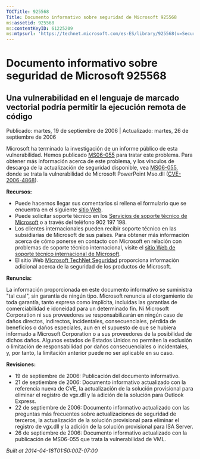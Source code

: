 ```yaml
---
TOCTitle: 925568
Title: Documento informativo sobre seguridad de Microsoft 925568
ms:assetid: 925568
ms:contentKeyID: 61225209
ms:mtpsurl: 'https://technet.microsoft.com/es-ES/library/925568(v=Security.10)'
---
```


Documento informativo sobre seguridad de Microsoft 925568
=========================================================

Una vulnerabilidad en el lenguaje de marcado vectorial podría permitir la ejecución remota de código
----------------------------------------------------------------------------------------------------

Publicado: martes, 19 de septiembre de 2006 | Actualizado: martes, 26 de septiembre de 2006

Microsoft ha terminado la investigación de un informe público de esta vulnerabilidad. Hemos publicado [MS06-055](http://www.microsoft.com/spain/technet/seguridad/boletines/ms06-055.mspx) para tratar este problema. Para obtener más información acerca de este problema, y los vínculos de descarga de la actualización de seguridad disponible, vea [MS06-055](http://www.microsoft.com/spain/technet/seguridad/boletines/ms06-055.mspx), donde se trata la vulnerabilidad de Microsoft PowerPoint Mso.dll ([CVE-2006-4868](http://www.cve.mitre.org/cgi-bin/cvename.cgi?name=cve-2006-4868)).

**Recursos:**

-   Puede hacernos llegar sus comentarios si rellena el formulario que se encuentra en el siguiente [sitio Web](https://support.microsoft.com/common/survey.aspx?scid=sw;en;1257&amp;showpage=1&amp;ws=technet&amp;sd=tech).
-   Puede solicitar soporte técnico en los [Servicios de soporte técnico de Microsoft](http://support.microsoft.com/default.aspx?scid=fh;es-es;incidentsubmit) o a través del teléfono 902 197 198.
-   Los clientes internacionales pueden recibir soporte técnico en las subsidiarias de Microsoft de sus países. Para obtener más información acerca de cómo ponerse en contacto con Microsoft en relación con problemas de soporte técnico internacional, visite el [sitio Web de soporte técnico internacional de Microsoft](http://go.microsoft.com/fwlink/?linkid=21155).
-   El sitio Web [Microsoft TechNet Seguridad](http://www.microsoft.com/spain/technet/seguridad/) proporciona información adicional acerca de la seguridad de los productos de Microsoft.

**Renuncia:**

La información proporcionada en este documento informativo se suministra "tal cual", sin garantía de ningún tipo. Microsoft renuncia al otorgamiento de toda garantía, tanto expresa como implícita, incluidas las garantías de comerciabilidad e idoneidad para un determinado fin. Ni Microsoft Corporation ni sus proveedores se responsabilizarán en ningún caso de daños directos, indirectos, incidentales, consecuenciales, pérdida de beneficios o daños especiales, aun en el supuesto de que se hubiera informado a Microsoft Corporation o a sus proveedores de la posibilidad de dichos daños. Algunos estados de Estados Unidos no permiten la exclusión o limitación de responsabilidad por daños consecuenciales o incidentales, y, por tanto, la limitación anterior puede no ser aplicable en su caso.

**Revisiones:**

-   19 de septiembre de 2006: Publicación del documento informativo.
-   21 de septiembre de 2006: Documento informativo actualizado con la referencia nueva de CVE, la actualización de la solución provisional para eliminar el registro de vgx.dll y la adición de la solución para Outlook Express.
-   22 de septiembre de 2006: Documento informativo actualizado con las preguntas más frecuentes sobre actualizaciones de seguridad de terceros, la actualización de la solución provisional para eliminar el registro de vgx.dll y la adición de la solución provisional para ISA Server.
-   26 de septiembre de 2006: Documento informativo actualizado con la publicación de MS06-055 que trata la vulnerabilidad de VML.

*Built at 2014-04-18T01:50:00Z-07:00*
